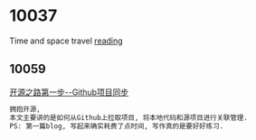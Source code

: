 # 10037
Time and space travel 
[reading]()

## 10059 
[开源之路第一步--Github项目同步](https://github.com/shijie666/10037/blob/main/202012/10059.md)
```txt
拥抱开源,   
本文主要讲的是如何从Github上拉取项目, 将本地代码和源项目进行关联管理.  
PS: 第一篇blog, 写起来确实耗费了点时间, 写作真的是要好好练习.
```

